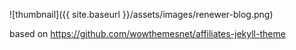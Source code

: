 ![thumbnail]({{ site.baseurl }}/assets/images/renewer-blog.png)

based on https://github.com/wowthemesnet/affiliates-jekyll-theme
